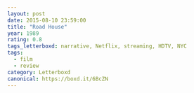 ```yaml
---
layout: post 
date: 2015-08-10 23:59:00
title: "Road House"
year: 1989
rating: 0.8
tags_letterboxd: narrative, Netflix, streaming, HDTV, NYC
tags:
  - film
  - review
category: Letterboxd
canonical: https://boxd.it/6BcZN
---
```

